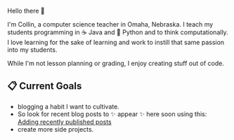 Hello there 👋

I'm Collin, a computer science teacher in Omaha, Nebraska. I teach my students programming in ☕ Java and 🐍 Python and to think computationally.  I love learning for the sake of learning and work to instill that same passion into my students.  

While I'm not lesson planning or grading, I enjoy creating stuff out of code.  

## 📋 Current Goals 

- blogging a habit I want to cultivate.  
- So look for recent blog posts to ✨ appear ✨ here soon using this: [Adding recently published posts](https://iamdarshshah.hashnode.dev/how-to-add-your-recently-published-articles-to-your-github-profile-readme-using-github-actions) 
- create more side projects.  

